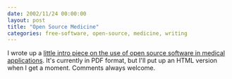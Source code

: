 ```yaml
---
date: 2002/11/24 00:00:00
layout: post
title: "Open Source Medicine"
categories: free-software, open-source, medicine, writing
---
```


I wrote up a [little intro piece on the use of open source software in medical applications](http://kurup.org/files/OpenSourceMedicine.pdf). It's currently in PDF format, but I'll put up an HTML version when I get a moment. Comments always welcome.
